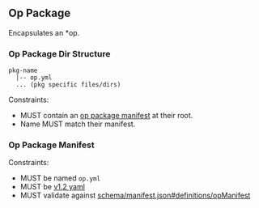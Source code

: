 ## Op Package

Encapsulates an *op.

### Op Package Dir Structure

```
pkg-name
  |-- op.yml
  ... (pkg specific files/dirs)
```

Constraints:

- MUST contain an [op package manifest](#op-package-manifest) at their
  root.
- Name MUST match their manifest.

### Op Package Manifest

Constraints:

- MUST be named `op.yml`
- MUST be [v1.2 yaml](http://www.yaml.org/spec/1.2/spec.html)
- MUST validate against
  [schema/manifest.json#definitions/opManifest](schema/manifest.json#definitions/opManifest)
